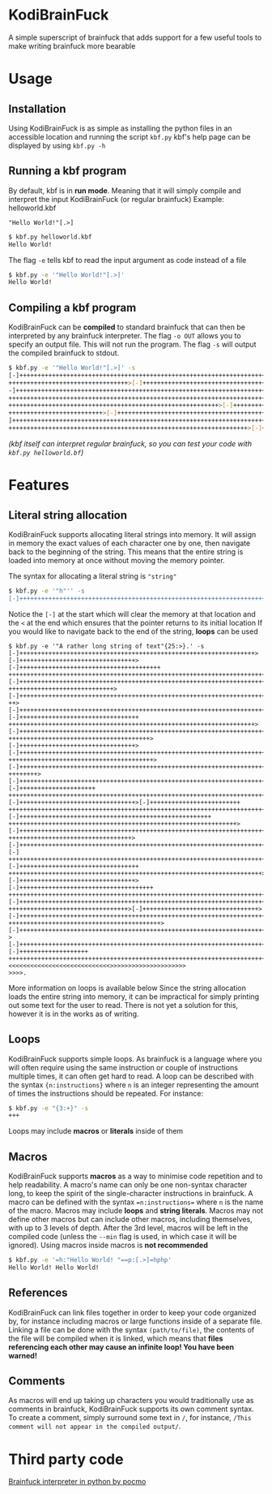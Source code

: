 # KodiBrainFuck
A simple superscript of brainfuck that adds support for a few useful tools to make writing brainfuck more bearable

# Usage

## Installation
Using KodiBrainFuck is as simple as installing the python files in an accessible location and running the script `kbf.py`
kbf's help page can be displayed by using `kbf.py -h`

## Running a kbf program
By default, kbf is in **run mode**. Meaning that it will simply compile and interpret the input KodiBrainFuck (or regular brainfuck)
Example:
helloworld.kbf
```
"Hello World!"[.>]
```
```sh
$ kbf.py helloworld.kbf
Hello World!
```
The flag `-e` tells kbf to read the input argument as code instead of a file
```sh
$ kbf.py -e '"Hello World!"[.>]'
Hello World!
```

## Compiling a kbf program
KodiBrainFuck can be **compiled** to standard brainfuck that can then be interpreted by any brainfuck interpreter.
The flag `-o OUT` allows you to specify an output file. This will not run the program.
The flag `-s` will output the compiled brainfuck to stdout.
```sh
$ kbf.py -e '"Hello World!"[.>]' -s
[-]++++++++++++++++++++++++++++++++++++++++++++++++++++++++++++++++++++++++>[-]++++++++++++++++++++++++++++++++++++++++++++++++++++++++++++++++++++
+++++++++++++++++++++++++++++++++>[-]++++++++++++++++++++++++++++++++++++++++++++++++++++++++++++++++++++++++++++++++++++++++++++++++++++++++++++>[
-]++++++++++++++++++++++++++++++++++++++++++++++++++++++++++++++++++++++++++++++++++++++++++++++++++++++++++++>[-]+++++++++++++++++++++++++++++++++
++++++++++++++++++++++++++++++++++++++++++++++++++++++++++++++++++++++++++++++>[-]++++++++++++++++++++++++++++++++>[-]+++++++++++++++++++++++++++++
++++++++++++++++++++++++++++++++++++++++++++++++++++++++++>[-]+++++++++++++++++++++++++++++++++++++++++++++++++++++++++++++++++++++++++++++++++++++
++++++++++++++++++++++++++>[-]++++++++++++++++++++++++++++++++++++++++++++++++++++++++++++++++++++++++++++++++++++++++++++++++++++++++++++++++++>[-
]++++++++++++++++++++++++++++++++++++++++++++++++++++++++++++++++++++++++++++++++++++++++++++++++++++++++++++>[-]++++++++++++++++++++++++++++++++++
++++++++++++++++++++++++++++++++++++++++++++++++++++++++++++++++++>[-]+++++++++++++++++++++++++++++++++><<<<<<<<<<<<[.>]
```
*(kbf itself can interpret regular brainfuck, so you can test your code with *`kbf.py helloworld.bf`*)*

# Features
## Literal string allocation
KodiBrainFuck supports allocating literal strings into memory. It will assign in memory the exact values of each character one by one, then navigate back to the beginning of the string. This means that the entire string is loaded into memory at once without moving the memory pointer.

The syntax for allocating a literal string is `"string"`
```sh
$ kbf.py -e '"h"'' -s
[-]++++++++++++++++++++++++++++++++++++++++++++++++++++++++++++++++++++++++++++++++++++++++++++++++++++++++><
```
Notice the `[-]` at the start which will clear the memory at that location and the `<` at the end which ensures that the pointer returns to its initial location
If you would like to navigate back to the end of the string, **loops** can be used
```
$ kbf.py -e '"A rather long string of text"{25:>}.' -s
[-]+++++++++++++++++++++++++++++++++++++++++++++++++++++++++++++++++>[-]++++++++++++++++++++++++++++++++>[-]+++++++++++++++++++++++++++++++++++++++
+++++++++++++++++++++++++++++++++++++++++++++++++++++++++++++++++++++++++++>[-]++++++++++++++++++++++++++++++++++++++++++++++++++++++++++++++++++++
+++++++++++++++++++++++++++++>[-]++++++++++++++++++++++++++++++++++++++++++++++++++++++++++++++++++++++++++++++++++++++++++++++++++++++++++++++++++
++>[-]++++++++++++++++++++++++++++++++++++++++++++++++++++++++++++++++++++++++++++++++++++++++++++++++++++++++>[-]+++++++++++++++++++++++++++++++++
++++++++++++++++++++++++++++++++++++++++++++++++++++++++++++++++++++>[-]+++++++++++++++++++++++++++++++++++++++++++++++++++++++++++++++++++++++++++
+++++++++++++++++++++++++++++++++++++++>[-]++++++++++++++++++++++++++++++++>[-]++++++++++++++++++++++++++++++++++++++++++++++++++++++++++++++++++++
++++++++++++++++++++++++++++++++++++++++>[-]+++++++++++++++++++++++++++++++++++++++++++++++++++++++++++++++++++++++++++++++++++++++++++++++++++++++
++++++++>[-]++++++++++++++++++++++++++++++++++++++++++++++++++++++++++++++++++++++++++++++++++++++++++++++++++++++++++++++>[-]+++++++++++++++++++++
++++++++++++++++++++++++++++++++++++++++++++++++++++++++++++++++++++++++++++++++++>[-]++++++++++++++++++++++++++++++++>[-]+++++++++++++++++++++++++
++++++++++++++++++++++++++++++++++++++++++++++++++++++++++++++++++++++++++++++++++++++++++>[-]+++++++++++++++++++++++++++++++++++++++++++++++++++++
+++++++++++++++++++++++++++++++++++++++++++++++++++++++++++++++>[-]++++++++++++++++++++++++++++++++++++++++++++++++++++++++++++++++++++++++++++++++
++++++++++++++++++++++++++++++++++>[-]+++++++++++++++++++++++++++++++++++++++++++++++++++++++++++++++++++++++++++++++++++++++++++++++++++++++++>[-]
++++++++++++++++++++++++++++++++++++++++++++++++++++++++++++++++++++++++++++++++++++++++++++++++++++++++++++++>[-]+++++++++++++++++++++++++++++++++
++++++++++++++++++++++++++++++++++++++++++++++++++++++++++++++++++++++>[-]++++++++++++++++++++++++++++++++>[-]+++++++++++++++++++++++++++++++++++++
++++++++++++++++++++++++++++++++++++++++++++++++++++++++++++++++++++++++++>[-]+++++++++++++++++++++++++++++++++++++++++++++++++++++++++++++++++++++
+++++++++++++++++++++++++++++++++>[-]++++++++++++++++++++++++++++++++>[-]++++++++++++++++++++++++++++++++++++++++++++++++++++++++++++++++++++++++++
++++++++++++++++++++++++++++++++++++++++++>[-]+++++++++++++++++++++++++++++++++++++++++++++++++++++++++++++++++++++++++++++++++++++++++++++++++++++
>[-]++++++++++++++++++++++++++++++++++++++++++++++++++++++++++++++++++++++++++++++++++++++++++++++++++++++++++++++++++++++++>[-]+++++++++++++++++++
+++++++++++++++++++++++++++++++++++++++++++++++++++++++++++++++++++++++++++++++++++++++++++++++++><<<<<<<<<<<<<<<<<<<<<<<<<<<<>>>>>>>>>>>>>>>>>>>>>
>>>>.
```
More information on loops is available below
Since the string allocation loads the entire string into memory, it can be impractical for simply printing out some text for the user to read. There is not yet a solution for this, however it is in the works as of writing.

## Loops
KodiBrainFuck supports simple loops. As brainfuck is a language where you will often require using the same instruction or couple of instructions multiple times, it can often get hard to read.
A loop can be described with the syntax `{n:instructions}` where `n` is an integer representing the amount of times the instructions should be repeated. For instance:
```sh
$ kbf.py -e "{3:+}" -s
+++
```
Loops may include **macros** or **literals** inside of them

## Macros
KodiBrainFuck supports **macros** as a way to minimise code repetition and to help readability. A macro's name can only be one non-syntax character long, to keep the spirit of the single-character instructions in brainfuck. A macro can be defined with the syntax `=n:instructions=` where `n` is the name of the macro. Macros may include **loops** and **string literals**. Macros may not define other macros but can include other macros, including themselves, with up to 3 levels of depth. After the 3rd level, macros will be left in the compiled code (unless the `--min` flag is used, in which case it will be ignored). Using macros inside macros is **not recommended**
```sh
$ kbf.py -e '=h:"Hello World! "==p:[.>]=hphp'
Hello World! Hello World!
```

## References
KodiBrainFuck can link files together in order to keep your code organized by, for instance including macros or large functions inside of a separate file. Linking a file can be done with the syntax `(path/to/file)`, the contents of the file will be compiled when it is linked, which means that **files referencing each other may cause an infinite loop! You have been warned!**

## Comments
As macros will end up taking up characters you would traditionally use as comments in brainfuck, KodiBrainFuck supports its own comment syntax. To create a comment, simply surround some text in `/`, for instance, `/This comment will not appear in the compiled output/`.

# Third party code
[Brainfuck interpreter in python by pocmo](https://github.com/pocmo/Python-Brainfuck)
